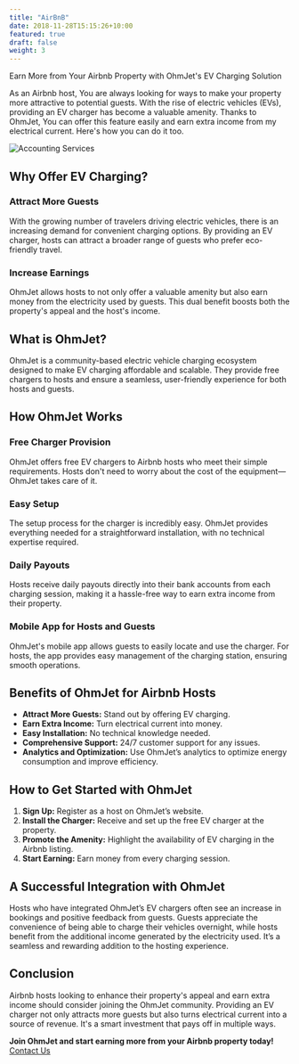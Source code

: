 ```yaml
---
title: "AirBnB"
date: 2018-11-28T15:15:26+10:00
featured: true
draft: false
weight: 3
---
```


Earn More from Your Airbnb Property with OhmJet's EV Charging Solution
<!--more-->
As an Airbnb host, You are always looking for ways to make your property more attractive to potential guests. With the rise of electric vehicles (EVs), providing an EV charger has become a valuable amenity. Thanks to OhmJet, You can offer this feature easily and earn extra income from my electrical current. Here's how you can do it too.

![Accounting Services](/images/austin-distel-nGc5RT2HmF0-unsplash.jpg)

## Why Offer EV Charging?
### Attract More Guests
With the growing number of travelers driving electric vehicles, there is an increasing demand for convenient charging options. By providing an EV charger, hosts can attract a broader range of guests who prefer eco-friendly travel.

### Increase Earnings
OhmJet allows hosts to not only offer a valuable amenity but also earn money from the electricity used by guests. This dual benefit boosts both the property's appeal and the host's income.

## What is OhmJet?
OhmJet is a community-based electric vehicle charging ecosystem designed to make EV charging affordable and scalable. They provide free chargers to hosts and ensure a seamless, user-friendly experience for both hosts and guests.

## How OhmJet Works
### Free Charger Provision
OhmJet offers free EV chargers to Airbnb hosts who meet their simple requirements. Hosts don't need to worry about the cost of the equipment—OhmJet takes care of it.

### Easy Setup
The setup process for the charger is incredibly easy. OhmJet provides everything needed for a straightforward installation, with no technical expertise required.

### Daily Payouts
Hosts receive daily payouts directly into their bank accounts from each charging session, making it a hassle-free way to earn extra income from their property.

### Mobile App for Hosts and Guests
OhmJet's mobile app allows guests to easily locate and use the charger. For hosts, the app provides easy management of the charging station, ensuring smooth operations.

## Benefits of OhmJet for Airbnb Hosts
- **Attract More Guests:** Stand out by offering EV charging.
- **Earn Extra Income:** Turn electrical current into money.
- **Easy Installation:** No technical knowledge needed.
- **Comprehensive Support:** 24/7 customer support for any issues.
- **Analytics and Optimization:** Use OhmJet’s analytics to optimize energy consumption and improve efficiency.

## How to Get Started with OhmJet
1. **Sign Up:** Register as a host on OhmJet’s website.
2. **Install the Charger:** Receive and set up the free EV charger at the property.
3. **Promote the Amenity:** Highlight the availability of EV charging in the Airbnb listing.
4. **Start Earning:** Earn money from every charging session.

## A Successful Integration with OhmJet
Hosts who have integrated OhmJet’s EV chargers often see an increase in bookings and positive feedback from guests. Guests appreciate the convenience of being able to charge their vehicles overnight, while hosts benefit from the additional income generated by the electricity used. It’s a seamless and rewarding addition to the hosting experience.

## Conclusion
Airbnb hosts looking to enhance their property's appeal and earn extra income should consider joining the OhmJet community. Providing an EV charger not only attracts more guests but also turns electrical current into a source of revenue. It's a smart investment that pays off in multiple ways.

**Join OhmJet and start earning more from your Airbnb property today!** [Contact Us](#)



